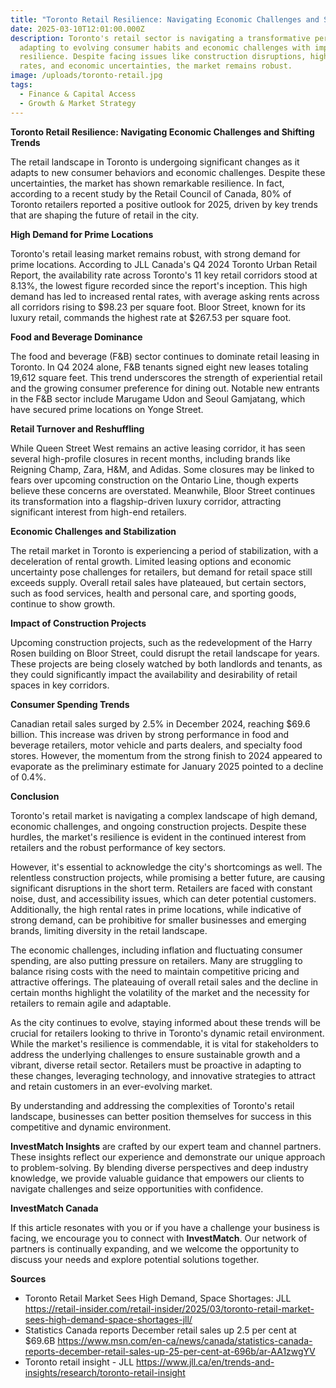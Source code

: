 ```yaml
---
title: "Toronto Retail Resilience: Navigating Economic Challenges and Shifting Trends"
date: 2025-03-10T12:01:00.000Z
description: Toronto's retail sector is navigating a transformative period,
  adapting to evolving consumer habits and economic challenges with impressive
  resilience. Despite facing issues like construction disruptions, high rental
  rates, and economic uncertainties, the market remains robust.
image: /uploads/toronto-retail.jpg
tags:
  - Finance & Capital Access
  - Growth & Market Strategy
---
```

**Toronto Retail Resilience: Navigating Economic Challenges and Shifting Trends**

The retail landscape in Toronto is undergoing significant changes as it adapts to new consumer behaviors and economic challenges. Despite these uncertainties, the market has shown remarkable resilience. In fact, according to a recent study by the Retail Council of Canada, 80% of Toronto retailers reported a positive outlook for 2025, driven by key trends that are shaping the future of retail in the city.

**High Demand for Prime Locations**

Toronto's retail leasing market remains robust, with strong demand for prime locations. According to JLL Canada's Q4 2024 Toronto Urban Retail Report, the availability rate across Toronto's 11 key retail corridors stood at 8.13%, the lowest figure recorded since the report's inception. This high demand has led to increased rental rates, with average asking rents across all corridors rising to $98.23 per square foot. Bloor Street, known for its luxury retail, commands the highest rate at $267.53 per square foot.

**Food and Beverage Dominance**

The food and beverage (F&B) sector continues to dominate retail leasing in Toronto. In Q4 2024 alone, F&B tenants signed eight new leases totaling 19,612 square feet. This trend underscores the strength of experiential retail and the growing consumer preference for dining out. Notable new entrants in the F&B sector include Marugame Udon and Seoul Gamjatang, which have secured prime locations on Yonge Street.

**Retail Turnover and Reshuffling**

While Queen Street West remains an active leasing corridor, it has seen several high-profile closures in recent months, including brands like Reigning Champ, Zara, H&M, and Adidas. Some closures may be linked to fears over upcoming construction on the Ontario Line, though experts believe these concerns are overstated. Meanwhile, Bloor Street continues its transformation into a flagship-driven luxury corridor, attracting significant interest from high-end retailers.

**Economic Challenges and Stabilization**

The retail market in Toronto is experiencing a period of stabilization, with a deceleration of rental growth. Limited leasing options and economic uncertainty pose challenges for retailers, but demand for retail space still exceeds supply. Overall retail sales have plateaued, but certain sectors, such as food services, health and personal care, and sporting goods, continue to show growth.

**Impact of Construction Projects**

Upcoming construction projects, such as the redevelopment of the Harry Rosen building on Bloor Street, could disrupt the retail landscape for years. These projects are being closely watched by both landlords and tenants, as they could significantly impact the availability and desirability of retail spaces in key corridors.

**Consumer Spending Trends**

Canadian retail sales surged by 2.5% in December 2024, reaching $69.6 billion. This increase was driven by strong performance in food and beverage retailers, motor vehicle and parts dealers, and specialty food stores. However, the momentum from the strong finish to 2024 appeared to evaporate as the preliminary estimate for January 2025 pointed to a decline of 0.4%.

**Conclusion**

Toronto's retail market is navigating a complex landscape of high demand, economic challenges, and ongoing construction projects. Despite these hurdles, the market's resilience is evident in the continued interest from retailers and the robust performance of key sectors.

However, it's essential to acknowledge the city's shortcomings as well. The relentless construction projects, while promising a better future, are causing significant disruptions in the short term. Retailers are faced with constant noise, dust, and accessibility issues, which can deter potential customers. Additionally, the high rental rates in prime locations, while indicative of strong demand, can be prohibitive for smaller businesses and emerging brands, limiting diversity in the retail landscape.

The economic challenges, including inflation and fluctuating consumer spending, are also putting pressure on retailers. Many are struggling to balance rising costs with the need to maintain competitive pricing and attractive offerings. The plateauing of overall retail sales and the decline in certain months highlight the volatility of the market and the necessity for retailers to remain agile and adaptable.

As the city continues to evolve, staying informed about these trends will be crucial for retailers looking to thrive in Toronto's dynamic retail environment. While the market's resilience is commendable, it is vital for stakeholders to address the underlying challenges to ensure sustainable growth and a vibrant, diverse retail sector. Retailers must be proactive in adapting to these changes, leveraging technology, and innovative strategies to attract and retain customers in an ever-evolving market.

By understanding and addressing the complexities of Toronto's retail landscape, businesses can better position themselves for success in this competitive and dynamic environment.

**InvestMatch Insights** are crafted by our expert team and channel partners. These insights reflect our experience and demonstrate our unique approach to problem-solving. By blending diverse perspectives and deep industry knowledge, we provide valuable guidance that empowers our clients to navigate challenges and seize opportunities with confidence.

**InvestMatch Canada**

If this article resonates with you or if you have a challenge your business is facing, we encourage you to connect with **InvestMatch**. Our network of partners is continually expanding, and we welcome the opportunity to discuss your needs and explore potential solutions together.

**Sources**

* Toronto Retail Market Sees High Demand, Space Shortages: JLL https://retail-insider.com/retail-insider/2025/03/toronto-retail-market-sees-high-demand-space-shortages-jll/
* Statistics Canada reports December retail sales up 2.5 per cent at $69.6B https://www.msn.com/en-ca/news/canada/statistics-canada-reports-december-retail-sales-up-25-per-cent-at-696b/ar-AA1zwgYV
* Toronto retail insight - JLL https://www.jll.ca/en/trends-and-insights/research/toronto-retail-insight
